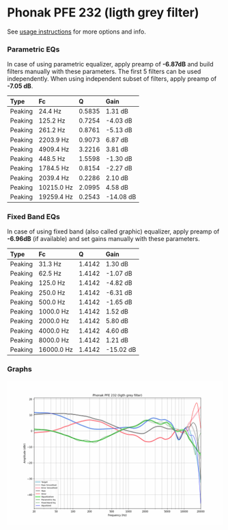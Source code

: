 # Phonak PFE 232 (ligth grey filter)
See [usage instructions](https://github.com/jaakkopasanen/AutoEq#usage) for more options and info.

### Parametric EQs
In case of using parametric equalizer, apply preamp of **-6.87dB** and build filters manually
with these parameters. The first 5 filters can be used independently.
When using independent subset of filters, apply preamp of **-7.05 dB**.

| Type    | Fc         |      Q | Gain      |
|:--------|:-----------|:-------|:----------|
| Peaking | 24.4 Hz    | 0.5835 | 1.31 dB   |
| Peaking | 125.2 Hz   | 0.7254 | -4.03 dB  |
| Peaking | 261.2 Hz   | 0.8761 | -5.13 dB  |
| Peaking | 2203.9 Hz  | 0.9073 | 6.87 dB   |
| Peaking | 4909.4 Hz  | 3.2216 | 3.81 dB   |
| Peaking | 448.5 Hz   | 1.5598 | -1.30 dB  |
| Peaking | 1784.5 Hz  | 0.8154 | -2.27 dB  |
| Peaking | 2039.4 Hz  | 0.2286 | 2.10 dB   |
| Peaking | 10215.0 Hz | 2.0995 | 4.58 dB   |
| Peaking | 19259.4 Hz | 0.2543 | -14.08 dB |

### Fixed Band EQs
In case of using fixed band (also called graphic) equalizer, apply preamp of **-6.96dB**
(if available) and set gains manually with these parameters.

| Type    | Fc         |      Q | Gain      |
|:--------|:-----------|:-------|:----------|
| Peaking | 31.3 Hz    | 1.4142 | 1.30 dB   |
| Peaking | 62.5 Hz    | 1.4142 | -1.07 dB  |
| Peaking | 125.0 Hz   | 1.4142 | -4.82 dB  |
| Peaking | 250.0 Hz   | 1.4142 | -6.31 dB  |
| Peaking | 500.0 Hz   | 1.4142 | -1.65 dB  |
| Peaking | 1000.0 Hz  | 1.4142 | 1.52 dB   |
| Peaking | 2000.0 Hz  | 1.4142 | 5.80 dB   |
| Peaking | 4000.0 Hz  | 1.4142 | 4.60 dB   |
| Peaking | 8000.0 Hz  | 1.4142 | 1.21 dB   |
| Peaking | 16000.0 Hz | 1.4142 | -15.02 dB |

### Graphs
![](./Phonak%20PFE%20232%20(ligth%20grey%20filter).png)